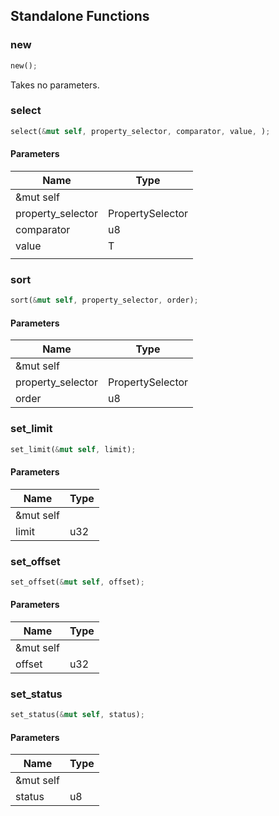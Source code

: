 ## Standalone Functions

### new

```rust
new();
```

Takes no parameters.

### select

```rust
select(&mut self, property_selector, comparator, value, );
```

#### Parameters
| Name | Type |
| --- | --- |
| &mut self |  |
| property_selector | PropertySelector |
| comparator | u8 |
| value | T |
|  |  |

### sort

```rust
sort(&mut self, property_selector, order);
```

#### Parameters
| Name | Type |
| --- | --- |
| &mut self |  |
| property_selector | PropertySelector |
| order | u8 |

### set_limit

```rust
set_limit(&mut self, limit);
```

#### Parameters
| Name | Type |
| --- | --- |
| &mut self |  |
| limit | u32 |

### set_offset

```rust
set_offset(&mut self, offset);
```

#### Parameters
| Name | Type |
| --- | --- |
| &mut self |  |
| offset | u32 |

### set_status

```rust
set_status(&mut self, status);
```

#### Parameters
| Name | Type |
| --- | --- |
| &mut self |  |
| status | u8 |


